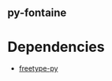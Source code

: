 py-fontaine
-----------


Dependencies
============

* [freetype-py](http://code.google.com/p/freetype-py/)

